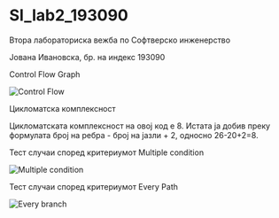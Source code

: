 # SI_lab2_193090

Втора лабораториска вежба по Софтверско инженерство 

Јована Ивановска, бр. на индекс 193090

Control Flow Graph 

![Control Flow](https://user-images.githubusercontent.com/79019353/119893367-8e852c00-bf3b-11eb-97b2-1af1400840f4.png)

Цикломатска комплексност 

Цикломатската комплексност на овој код е 8. Истата ја добив преку формулата број на ребра - број на јазли + 2, односно 26-20+2=8.

Тест случаи според критериумот Multiple condition

![Multiple condition](https://user-images.githubusercontent.com/79019353/119894841-65659b00-bf3d-11eb-8c99-76e96a03d743.png)

Тест случаи според критериумот Every Path

![Every branch](https://user-images.githubusercontent.com/79019353/119894948-8a5a0e00-bf3d-11eb-9b06-4ce5c15196bc.png)



